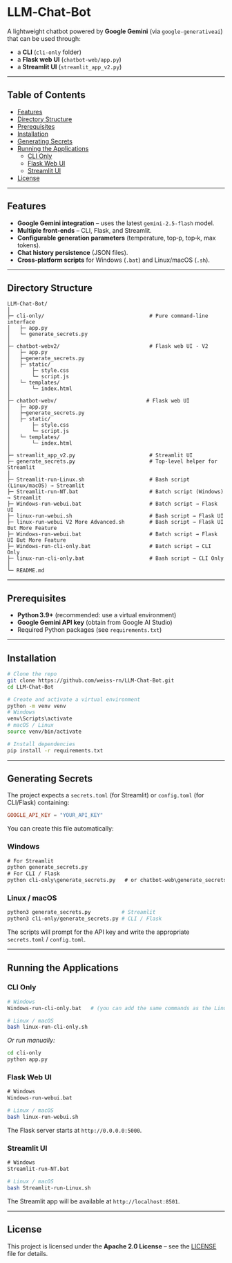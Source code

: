 # LLM‑Chat‑Bot

A lightweight chatbot powered by **Google Gemini** (via `google-generativeai`) that can be used through:

* a **CLI** (`cli-only` folder)  
* a **Flask web UI** (`chatbot-web/app.py`)  
* a **Streamlit UI** (`streamlit_app_v2.py`)

---

## Table of Contents
- [Features](#features)  
- [Directory Structure](#directory-structure)  
- [Prerequisites](#prerequisites)  
- [Installation](#installation)  
- [Generating Secrets](#generating-secrets)  
- [Running the Applications](#running-the-applications)  
  - [CLI Only](#cli-only)  
  - [Flask Web UI](#flask-web-ui)  
  - [Streamlit UI](#streamlit-ui)  
- [License](#license)  

---

## Features
- **Google Gemini integration** – uses the latest `gemini-2.5-flash` model.  
- **Multiple front‑ends** – CLI, Flask, and Streamlit.  
- **Configurable generation parameters** (temperature, top‑p, top‑k, max tokens).  
- **Chat history persistence** (JSON files).  
- **Cross‑platform scripts** for Windows (`.bat`) and Linux/macOS (`.sh`).  

---

## Directory Structure
```
LLM-Chat-Bot/
│
├─ cli-only/                                  # Pure command‑line interface
│   ├─ app.py
│   └─ generate_secrets.py
│
├─ chatbot-webv2/                             # Flask web UI - V2
│   ├─ app.py
│   ├─generate_secrets.py
│   ├─ static/
│       ├─ style.css
│       └─ script.js
│   └─ templates/
│       └─ index.html
│ 
├─ chatbot-webv/                             # Flask web UI
│   ├─ app.py
│   ├─generate_secrets.py
│   ├─ static/
│       ├─ style.css
│       └─ script.js
│   └─ templates/
│       └─ index.html
│
├─ streamlit_app_v2.py                        # Streamlit UI
├─ generate_secrets.py                        # Top‑level helper for Streamlit
│
├─ Streamlit-run-Linux.sh                     # Bash script (Linux/macOS) → Streamlit
├─ Streamlit-run-NT.bat                       # Batch script (Windows) → Streamlit
├─ Windows-run-webui.bat                      # Batch script → Flask UI
├─ linux-run-webui.sh                         # Bash script → Flask UI
├─ linux-run-webui V2 More Advanced.sh        # Bash script → Flask UI But More Feature
├─ Windows-run-webui.bat                      # Batch script → Flask UI But More Feature
├─ Windows-run-cli-only.bat                   # Batch script → CLI Only
├─ linux-run-cli-only.bat                     # Bash script → CLI Only
│
└─ README.md
```

---

## Prerequisites
- **Python 3.9+** (recommended: use a virtual environment)  
- **Google Gemini API key** (obtain from Google AI Studio)  
- Required Python packages (see `requirements.txt`)  

---

## Installation
```bash
# Clone the repo
git clone https://github.com/weiss-rn/LLM-Chat-Bot.git
cd LLM-Chat-Bot

# Create and activate a virtual environment
python -m venv venv
# Windows
venv\Scripts\activate
# macOS / Linux
source venv/bin/activate

# Install dependencies
pip install -r requirements.txt
```

---

## Generating Secrets
The project expects a `secrets.toml` (for Streamlit) or `config.toml` (for CLI/Flask) containing:

```toml
GOOGLE_API_KEY = "YOUR_API_KEY"
```

You can create this file automatically:

### Windows
```bat
# For Streamlit
python generate_secrets.py
# For CLI / Flask
python cli-only\generate_secrets.py   # or chatbot-web\generate_secrets.py
```

### Linux / macOS
```bash
python3 generate_secrets.py          # Streamlit
python3 cli-only/generate_secrets.py # CLI / Flask
```

The scripts will prompt for the API key and write the appropriate `secrets.toml` / `config.toml`.

---

## Running the Applications

### CLI Only
```bash
# Windows
Windows-run-cli-only.bat   # (you can add the same commands as the Linux script)

# Linux / macOS
bash linux-run-cli-only.sh
```
*Or run manually:*
```bash
cd cli-only
python app.py
```

### Flask Web UI
```bat
# Windows
Windows-run-webui.bat
```
```bash
# Linux / macOS
bash linux-run-webui.sh
```
The Flask server starts at `http://0.0.0.0:5000`.

### Streamlit UI
```bat
# Windows
Streamlit-run-NT.bat
```
```bash
# Linux / macOS
bash Streamlit-run-Linux.sh
```
The Streamlit app will be available at `http://localhost:8501`.

---

## License
This project is licensed under the **Apache 2.0 License** – see the [LICENSE](LICENSE) file for details.
